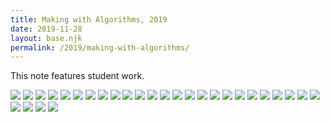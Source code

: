 ```yaml
---
title: Making with Algorithms, 2019
date: 2019-11-28
layout: base.njk
permalink: /2019/making-with-algorithms/
--- 
```


This note features student work.
 
<img src="/assets/images/2019/mwa_1.jpg"/>

<img src="/assets/images/2019/mwa_2.jpg"/>

<img src="/assets/images/2019/mwa_3.jpg"/>

<img src="/assets/images/2019/mwa_4.jpg"/>

<img src="/assets/images/2019/mwa_5.jpg"/>

<img src="/assets/images/2019/mwa_6.jpg"/>

<img src="/assets/images/2019/mwa_7.jpg"/>

<img src="/assets/images/2019/mwa_8.jpg"/>

<img src="/assets/images/2019/mwa_9.jpg"/>

<img src="/assets/images/2019/mwa_10.jpg"/>

<img src="/assets/images/2019/mwa_11.jpg"/>

<img src="/assets/images/2019/mwa_12.jpg"/>

<img src="/assets/images/2019/mwa_13.jpg"/>

<img src="/assets/images/2019/mwa_14.jpg"/>

<img src="/assets/images/2019/mwa_15.jpg"/>

<img src="/assets/images/2019/mwa_16.jpg"/>

<img src="/assets/images/2019/mwa_17.jpg"/>

<img src="/assets/images/2019/mwa_18.jpg"/>

<img src="/assets/images/2019/mwa_19.jpg"/>

<img src="/assets/images/2019/mwa_20.jpg"/>

<img src="/assets/images/2019/mwa_21.jpg"/>

<img src="/assets/images/2019/mwa_22.jpg"/>

<img src="/assets/images/2019/mwa_23.jpg"/>

<img src="/assets/images/2019/mwa_24.jpg"/>

<img src="/assets/images/2019/mwa_25.jpg"/>

<img src="/assets/images/2019/mwa_26.jpg"/>

<img src="/assets/images/2019/mwa_27.jpg"/>

<img src="/assets/images/2019/mwa_29.jpg"/>

<img src="/assets/images/2019/mwa_30.jpg"/>
